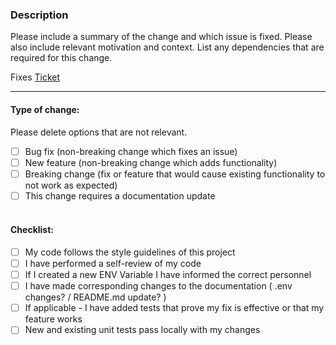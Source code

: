 ### Description

Please include a summary of the change and which issue is fixed. Please also include relevant motivation and context. List any dependencies that are required for this change.

Fixes [Ticket](https://projectronin.atlassian.net/browse/INFX-    )

---
#### Type of change:  
Please delete options that are not relevant.

- [ ] Bug fix (non-breaking change which fixes an issue)
- [ ] New feature (non-breaking change which adds functionality)
- [ ] Breaking change (fix or feature that would cause existing functionality to not work as expected)
- [ ] This change requires a documentation update
<br><br>

#### Checklist: 
- [ ] My code follows the style guidelines of this project 
- [ ] I have performed a self-review of my code 
- [ ] If I created a new ENV Variable I have informed the correct personnel
- [ ] I have made corresponding changes to the documentation ( .env changes? / README.md update? )
- [ ] If applicable - I have added tests that prove my fix is effective or that my feature works 
- [ ] New and existing unit tests pass locally with my changes
